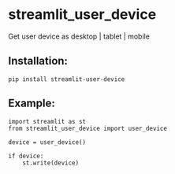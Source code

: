 # streamlit_user_device

Get user device as desktop | tablet | mobile

## Installation:
```
pip install streamlit-user-device
```
## Example:
```
import streamlit as st  
from streamlit_user_device import user_device

device = user_device()

if device:  
    st.write(device)
```    
